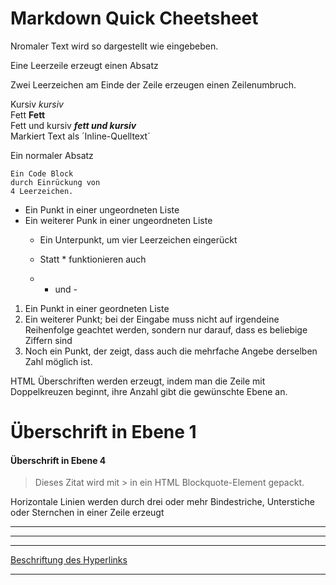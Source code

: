 # Markdown Quick Cheetsheet

Nromaler Text wird so dargestellt wie eingebeben.

Eine Leerzeile erzeugt einen Absatz

Zwei Leerzeichen am Einde der Zeile  erzeugen einen Zeilenumbruch.

Kursiv *kursiv*  
Fett **Fett**  
Fett und kursiv ***fett und kursiv***  
Markiert Text als ´Inline-Quelltext´

Ein normaler Absatz

    Ein Code Block
    durch Einrückung von 
    4 Leerzeichen.

* Ein Punkt in einer ungeordneten Liste  
* Ein weiterer Punk in einer ungeordneten Liste
   * Ein Unterpunkt, um vier Leerzeichen eingerückt
  
  * Statt * funktionieren auch 
  * + und -

1. Ein Punkt in einer geordneten Liste
2. Ein weiterer Punkt; bei der Eingabe muss nicht auf irgendeine Reihenfolge geachtet werden, sondern nur darauf, dass es beliebige Ziffern sind
1. Noch ein Punkt, der zeigt, dass auch die mehrfache Angebe derselben Zahl möglich ist.

HTML Überschriften werden erzeugt, indem man die Zeile mit Doppelkreuzen beginnt, ihre Anzahl gibt die gewünschte Ebene an.

# Überschrift in Ebene 1

#### Überschrift in Ebene 4

> Dieses Zitat wird mit > in ein HTML Blockquote-Element gepackt.

Horizontale Linien werden durch drei oder mehr Bindestriche, Unterstiche oder Sternchen in einer Zeile erzeugt

---
___
***

[Beschriftung des Hyperlinks](https://de.wikipedia.org/ "Titel, der beim Überfahren mit der Maus angezeigt wird")

---

